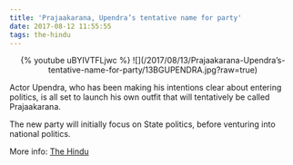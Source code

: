 ```yaml
---
title: 'Prajaakarana, Upendra’s tentative name for party'
date: 2017-08-12 11:55:55
tags: the-hindu
---
```

<center>
{% youtube uBYIVTFLjwc %}
![](/2017/08/13/Prajaakarana-Upendra’s-tentative-name-for-party/13BGUPENDRA.jpg?raw=true)
</center>

Actor Upendra, who has been making his intentions clear about entering politics, is all set to launch his own outfit that will tentatively be called Prajaakarana.

The new party will initially focus on State politics, before venturing into national politics.

More info: [The Hindu](http://www.thehindu.com/news/national/karnataka/prajaakarana-upendras-tentative-name-for-party/article19483170.ece)


